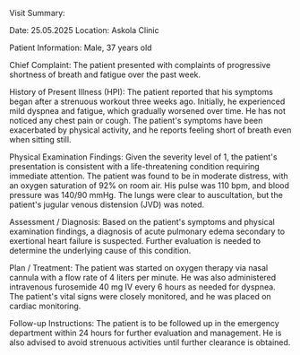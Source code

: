 Visit Summary:

Date: 25.05.2025
Location: Askola Clinic

Patient Information:
Male, 37 years old

Chief Complaint:
The patient presented with complaints of progressive shortness of breath and fatigue over the past week.

History of Present Illness (HPI):
The patient reported that his symptoms began after a strenuous workout three weeks ago. Initially, he experienced mild dyspnea and fatigue, which gradually worsened over time. He has not noticed any chest pain or cough. The patient's symptoms have been exacerbated by physical activity, and he reports feeling short of breath even when sitting still.

Physical Examination Findings:
Given the severity level of 1, the patient's presentation is consistent with a life-threatening condition requiring immediate attention. The patient was found to be in moderate distress, with an oxygen saturation of 92% on room air. His pulse was 110 bpm, and blood pressure was 140/90 mmHg. The lungs were clear to auscultation, but the patient's jugular venous distension (JVD) was noted.

Assessment / Diagnosis:
Based on the patient's symptoms and physical examination findings, a diagnosis of acute pulmonary edema secondary to exertional heart failure is suspected. Further evaluation is needed to determine the underlying cause of this condition.

Plan / Treatment:
The patient was started on oxygen therapy via nasal cannula with a flow rate of 4 liters per minute. He was also administered intravenous furosemide 40 mg IV every 6 hours as needed for dyspnea. The patient's vital signs were closely monitored, and he was placed on cardiac monitoring.

Follow-up Instructions:
The patient is to be followed up in the emergency department within 24 hours for further evaluation and management. He is also advised to avoid strenuous activities until further clearance is obtained.